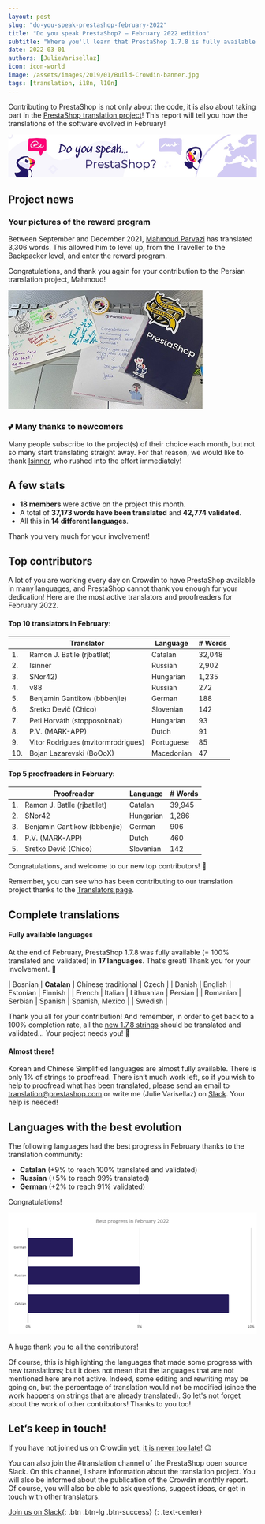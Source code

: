 ```yaml
---
layout: post
slug: "do-you-speak-prestashop-february-2022"
title: "Do you speak PrestaShop? – February 2022 edition"
subtitle: "Where you'll learn that PrestaShop 1.7.8 is fully available in Catalan"
date: 2022-03-01 
authors: [JulieVarisellaz]
icon: icon-world
image: /assets/images/2019/01/Build-Crowdin-banner.jpg
tags: [translation, i18n, l10n]
---
```


Contributing to PrestaShop is not only about the code, it is also about taking part in the [PrestaShop translation project](https://crowdin.com/project/prestashop-official)! This report will tell you how the translations of the software evolved in February!

![Crowdin Monthly banner](/assets/images/2019/01/Build-Crowdin-banner.jpg)

## Project news

### Your pictures of the reward program

Between September and December 2021, [Mahmoud Parvazi](https://crowdin.com/profile/m.parvazi) has translated 3,306 words. This allowed him to level up, from the Traveller to the Backpacker level, and enter the reward program.

Congratulations, and thank you again for your contribution to the Persian translation project, Mahmoud!

![Mahmoud’s picture](/assets/images/2022/03/mahmoud-parvazi-reward.jpg)

### 💕 Many thanks to newcomers

Many people subscribe to the project(s) of their choice each month, but not so many start translating straight away. For that reason, we would like to thank [Isinner](https://crowdin.com/profile/isinner), who rushed into the effort immediately! 


## A few stats
 
* **18 members** were active on the project this month.
* A total of **37,173 words have been translated** and **42,774 validated**.
* All this in **14 different languages**.
 
Thank you very much for your involvement!

## Top contributors
 
A lot of you are working every day on Crowdin to have PrestaShop available in many languages, and PrestaShop cannot thank you enough for your dedication! Here are the most active translators and proofreaders for February 2022.
 
#### Top 10 translators in February:
 
| |Translator | Language | # Words
|-|---------- | -------- | ----------------
| 1. | Ramon J. Batlle (rjbatllet) | Catalan | 32,048
| 2. | Isinner | Russian | 2,902
| 3. | SNor42) | Hungarian | 1,235
| 4. | v88 | Russian | 272 
| 5. | Benjamin Gantikow (bbbenjie) | German | 188
| 6. | Sretko Devič (Chico) | Slovenian | 142
| 7. | Peti Horváth (stopposoknak) | Hungarian | 93
| 8. | P.V. (MARK-APP) | Dutch | 91
| 9. | Vitor Rodrigues (mvitormrodrigues) | Portuguese | 85
| 10. | Bojan Lazarevski (BoOoX) | Macedonian | 47
 
#### Top 5 proofreaders in February:
 
| | Proofreader | Language | # Words
|-| ---------- | -------- | ----------------
| 1. | Ramon J. Batlle (rjbatllet) | Catalan | 39,945
| 2. | SNor42 | Hungarian | 1,286
| 3. | Benjamin Gantikow (bbbenjie) | German | 906
| 4. | P.V. (MARK-APP) | Dutch | 460 
| 5. | Sretko Devič (Chico) | Slovenian | 142

Congratulations, and welcome to our new top contributors! :clap:
 
Remember, you can see who has been contributing to our translation project thanks to the [Translators page](https://translators.prestashop.com/).
 
## Complete translations
 
#### Fully available languages
 
At the end of February, PrestaShop 1.7.8 was fully available (= 100% translated and validated) in **17 languages**. That’s great! Thank you for your involvement. :tada:
 
| Bosnian | **Catalan** | Chinese traditional | Czech | 
| Danish | English | Estonian | Finnish | 
| French | Italian | Lithuanian | Persian | 
| Romanian | Serbian | Spanish | Spanish, Mexico |
| Swedish |

Thank you all for your contribution! And remember, in order to get back to a 100% completion rate, all the [new 1.7.8 strings](https://build.prestashop.com/news/prestashop-178-translations/) should be translated and validated... Your project needs you! :muscle: 

#### Almost there!

Korean and Chinese Simplified languages are almost fully available. There is only 1% of strings to proofread. 
There isn’t much work left, so if you wish to help to proofread what has been translated, please send an email to translation@prestashop.com or write me (Julie Varisellaz) on [Slack](https://join.slack.com/t/prestashop/shared_invite/zt-dkmbz5qf-I~FlEWwmRUOXunc5ui0Ucg). Your help is needed!

## Languages with the best evolution

The following languages had the best progress in February thanks to the translation community:
 
* **Catalan** (+9% to reach 100% translated and validated) 
* **Russian** (+5% to reach 99% translated)
* **German** (+2% to reach 91% validated)

Congratulations! 

![Best translation progress in February 2022](/assets/images/2022/03/build-crowdin-progress-fev22.png)

A huge thank you to all the contributors!
 
Of course, this is highlighting the languages that made some progress with new translations; but it does not mean that the languages that are not mentioned here are not active. Indeed, some editing and rewriting may be going on, but the percentage of translation would not be modified (since the work happens on strings that are already translated). So let's not forget about the work of other contributors! Thanks to you too!

## Let’s keep in touch!

If you have not joined us on Crowdin yet, [it is never too late](https://crowdin.com/project/prestashop-official)! :wink:

You can also join the #translation channel of the PrestaShop open source Slack. On this channel, I share information about the translation project. You will also be informed about the publication of the Crowdin monthly report. Of course, you will also be able to ask questions, suggest ideas, or get in touch with other translators.

[Join us on Slack](https://join.slack.com/t/prestashop/shared_invite/zt-dkmbz5qf-I~FlEWwmRUOXunc5ui0Ucg){: .btn .btn-lg .btn-success}
{: .text-center}


